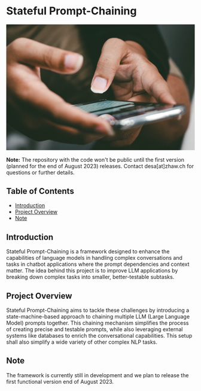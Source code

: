 # Stateful Prompt-Chaining

<picture>
 <img alt="a close up of a person holding a cell phone" src="readme/pradamas-gifarry-889Qh5HJj4I-unsplash.jpg">
</picture>

**Note:** The repository with the code won't be public until the first version (planned for the end of August 2023) releases. Contact desa[at]zhaw.ch for questions or further details. 

## Table of Contents
- [Introduction](#introduction)
- [Project Overview](#project-overview)
- [Note](#note)


## Introduction

Stateful Prompt-Chaining is a framework designed to enhance the capabilities of language models in handling complex conversations and tasks in chatbot applications where the prompt dependencies and context matter. The idea behind this project is to improve LLM applications by breaking down complex tasks into smaller, better-testable subtasks.

## Project Overview

Stateful Prompt-Chaining aims to tackle these challenges by introducing a state-machine-based approach to chaining multiple LLM (Large Language Model) prompts together. This chaining mechanism simplifies the process of creating precise and testable prompts, while also leveraging external systems like databases to enrich the conversational capabilities. This setup shall also simplify a wide variety of other complex NLP tasks.

## Note

The framework is currently still in development and we plan to release the first functional version end of August 2023.
